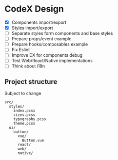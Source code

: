 # CodeX Design

- [x] Components import/export
- [x] Styles import/export
- [ ] Separate styles form components and base styles
- [ ] Prepare props/event example
- [ ] Prepare hooks/composables example
- [ ] Fix Eslint
- [ ] Improve DX for components debug
- [ ] Test Web/React/Native implementations
- [ ] Think about i18n

## Project structure

Subject to change

```
src/
  styles/
    index.pcss
    sizes.pcss
    typography.pcss
    theme.pcss
  ui/
    button/
      vue/
        Button.vue
      react/
      web/
      native/
```



